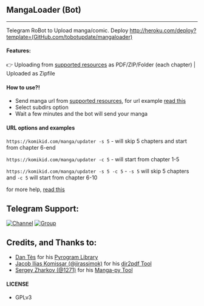 ## MangaLoader (Bot)
---

Telegram RoBot to Upload manga/comic.
Deploy 
http://heroku.com/deploy?template=(GitHub.com/tobotupdate/mangaloader)
#### Features:

👉 Uploading from [supported resources](https://manga-py.com/manga-py/#resources-list) as PDF/ZIP/Folder (each chapter) | Uploaded as Zipfile

#### How to use?!

* Send manga url from [supported resources](https://manga-py.com/manga-py/#resources-list), for url example [read this](#url-options-and-examples)
* Select subdirs option
* Wait a few minutes and the bot will send your manga

#### URL options and examples

```https://komikid.com/manga/updater -s 5``` - will skip 5 chapters and start from chapter 6-end

```https://komikid.com/manga/updater -c 5``` - will start from chapter 1-5

```https://komikid.com/manga/updater -s 5 -c 5```  -  ```-s 5``` will skip 5 chapters and ```-c 5``` will start from chapter 6-10

for more help, [read this](https://github.com/manga-py/manga-py#downloading-manga)

## Telegram Support:

[![Channel](https://img.shields.io/badge/TG-Channel-30302f?style=flat&logo=telegram)](https://t.me/xTeamBots)
[![Group](https://img.shields.io/badge/TG-Group-30302f?style=flat&logo=telegram)](https://t.me/xTeamChats)

## Credits, and Thanks to:

* [Dan Tès](https://t.me/haskell) for his [Pyrogram Library](https://github.com/pyrogram/pyrogram)
* [Jacob Ilias Komissar (@jirassimok)](https://github.com/jirassimok) for his [dir2pdf Tool](https://github.com/jirassimok/dir2pdf)
* [Sergey Zharkov (@1271)](https://github.com/1271) for his [Manga-py Tool](https://github.com/manga-py/manga-py)

#### LICENSE
- GPLv3
